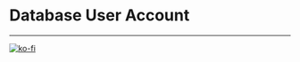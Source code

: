 # Database User Account

---

[![ko-fi](https://www.ko-fi.com/img/githubbutton_sm.svg)](https://ko-fi.com/T6T41JKMI)
